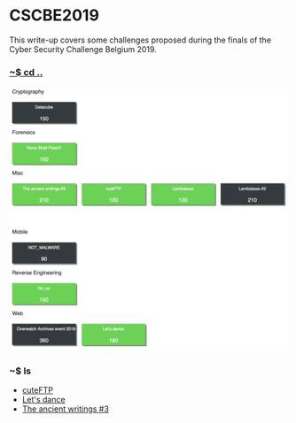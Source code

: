 # CSCBE2019 

This write-up covers some challenges proposed during the finals of the Cyber Security Challenge Belgium 2019.

### [~$ cd ..](../)

![saturday challenges](challenges.png)

### ~$ ls

* [cuteFTP](cuteFTP/)
* [Let's dance](lets_dance/)
* [The ancient writings #3](the_ancient_writings_3/)

